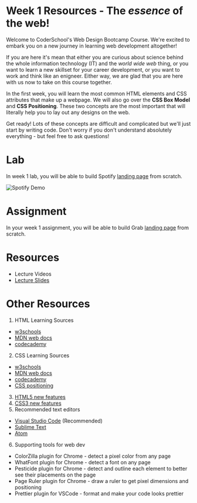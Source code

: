 # Week 1 Resources - The *essence* of the web!
Welcome to CoderSchool's Web Design Bootcamp Course. We're excited to embark you on a new journey 
in learning web development altogether!

If you are here it's mean that either you are curious about science behind the whole information technology (IT) and the *world wide web* thing, or you want to learn a new skillset for your career development, or you want to work and think like an enigneer. Either way, we are glad that you are here with us now to take on this course together.

In the first week, you will learn the most common HTML elements and CSS attributes that make up a webpage. We will also go over the **CSS Box Model** and **CSS Positioning**. These two concepts are the most important that will literally help you to lay out any designs on the web. 

Get ready! Lots of these concepts are difficult and complicated but we'll just start by writing code. Don't worry if you don't understand absolutely everything - but feel free to ask questions!

# Lab
In week 1 lab, you will be able to build Spotify [landing page](https://www.spotify.com/vn-en/) from scratch.

<img src='https://i.imgur.com/Y0Wub3u.gif' alt='Spotify Demo' />

# Assignment
In your week 1 assignment, you will be able to build Grab [landing page](https://www.grab.com/vn/en/) from scratch.

# Resources 
- Lecture Videos
- [Lecture Slides]()

# Other Resources
1) HTML Learning Sources
- [w3schools](https://www.w3schools.com/html/default.asp)
- [MDN web docs](https://developer.mozilla.org/en-US/docs/Web/HTML)
- [codecademy](https://www.codecademy.com/learn/learn-html) 
2) CSS Learning Sources
- [w3schools](https://www.w3schools.com/css/default.asp)
- [MDN web docs](https://developer.mozilla.org/en-US/docs/Web/CSS)
- [codecademy](https://www.codecademy.com/learn/learn-css)
- [CSS positioning](https://css-tricks.com/almanac/properties/p/position/)
3) [HTML5 new features](https://code.tutsplus.com/tutorials/28-html5-features-tips-and-techniques-you-must-know--net-13520)
4) [CSS3 new features](http://webreference.com/authoring/css3/index-2.html)
5) Recommended text editors
- [Visual Studio Code](https://code.visualstudio.com/download) (Recommended)
- [Sublime Text](https://www.sublimetext.com/3)
- [Atom](https://atom.io/)
6) Supporting tools for web dev
- ColorZilla plugin for Chrome - detect a pixel color from any page
- WhatFont plugin for Chrome - detect a font on any page
- Pesticide plugin for Chrome - detect and outline each element to better see their placements on the page
- Page Ruler plugin for Chrome - draw a ruler to get pixel dimensions and positioning
- Prettier plugin for VSCode - format and make your code looks prettier